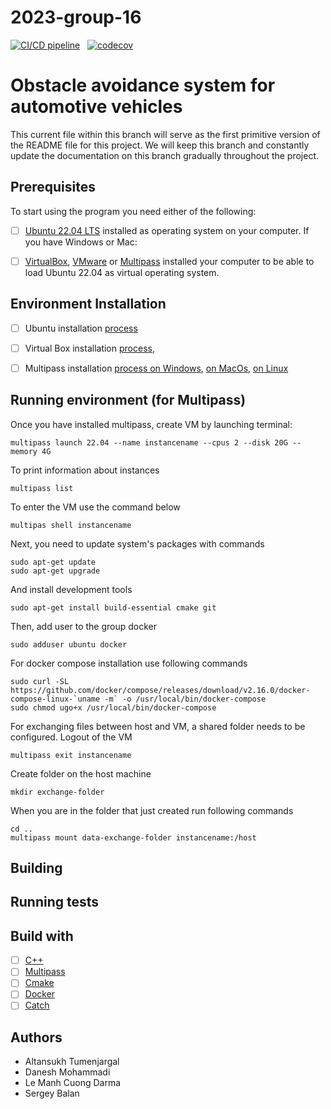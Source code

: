 
# 2023-group-16
[![CI/CD pipeline](https://git.chalmers.se/courses/dit638/students/2023-group-16/badges/main/pipeline.svg)](https://git.chalmers.se/courses/dit638/students/2023-group-16/commits/main)&nbsp;&nbsp;&nbsp;[![codecov](https://codecov.io/gl/altansukh.t/dit639-group16/branch/main/graph/badge.svg?token=8AACK46CFW)](https://app.codecov.io/gl/altansukh.t/dit639-group16)

# Obstacle avoidance system for automotive vehicles

This current file within this branch will serve as the first primitive version of the README file for this project. We will keep this branch and constantly update the documentation on this branch gradually throughout the project.

## Prerequisites
To start using the program you need either of the following:

- [ ] [Ubuntu 22.04 LTS](https://ubuntu.com/download/desktop) installed as operating system on your computer. 
If you have Windows or Mac:

- [ ] [VirtualBox](https://www.virtualbox.org/wiki/Downloads), [VMware](https://www.vmware.com/products/workstation-player/workstation-player-evaluation.html) or [Multipass](https://multipass.run/install) installed your computer to be able to load Ubuntu 22.04 as virtual operating system.

## Environment Installation
- [ ] Ubuntu installation [process](https://ubuntu.com/tutorials/install-ubuntu-desktop#6-drive-management)

- [ ] Virtual Box installation [process](https://www.howtogeek.com/796988/how-to-install-linux-in-virtualbox/),

- [ ] Multipass installation [process on Windows](https://multipass.run/docs/installing-on-windows), [on MacOs](https://multipass.run/docs/installing-on-macos), [on Linux](https://multipass.run/docs/installing-on-linux)


## Running environment (for Multipass)
Once you have installed multipass, create VM by launching terminal: 
```
multipass launch 22.04 --name instancename --cpus 2 --disk 20G --memory 4G
```
To print information about instances
```
multipass list
```
To enter the VM use the command below
```
multipas shell instancename
```
Next, you need to update system's packages with commands
```
sudo apt-get update
sudo apt-get upgrade
```
And install development tools
```
sudo apt-get install build-essential cmake git
```
Then, add user to the group docker
```
sudo adduser ubuntu docker
```
For docker compose installation use following commands
```
sudo curl -SL https://github.com/docker/compose/releases/download/v2.16.0/docker-compose-linux-`uname -m` -o /usr/local/bin/docker-compose
sudo chmod ugo+x /usr/local/bin/docker-compose
```
For exchanging files between host and VM, a shared folder needs to be configured.
Logout of the VM
```
multipass exit instancename
```
Create folder on the host machine
```
mkdir exchange-folder
```
When you are in the folder that just created run following commands
```
cd ..
multipass mount data-exchange-folder instancename:/host
```

## Building

## Running tests

## Build with
- [ ] [C++](https://isocpp.org/)
- [ ] [Multipass](https://multipass.run/)
- [ ] [Cmake](https://cmake.org/)
- [ ] [Docker](https://docs.docker.com/get-started/)
- [ ] [Catch](https://github.com/catchorg/Catch2)

## Authors

- Altansukh Tumenjargal 
- Danesh Mohammadi 
- Le Manh Cuong Darma 
- Sergey Balan 


